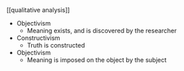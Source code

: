 [[qualitative analysis]]

 - Objectivism
   - Meaning exists, and is discovered by the researcher
 - Constructivism
   - Truth is constructed
 - Objectivism
   - Meaning is imposed on the object by the subject

